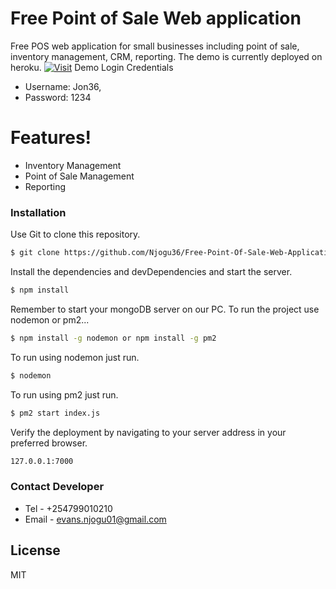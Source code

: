 # Free Point of Sale Web application 


Free POS web application for small businesses including point of sale, inventory management, CRM, reporting.
The demo is currently deployed on heroku.
[![Visit](https://spare-shop.herokuapp.com)](https://spare-shop.herokuapp.com)
Demo Login Credentials 
- Username: Jon36,
- Password: 1234

# Features!

  - Inventory Management
  - Point of Sale Management
  - Reporting

### Installation

Use Git to clone this repository.
```sh
$ git clone https://github.com/Njogu36/Free-Point-Of-Sale-Web-Application---Nodejs-MongoDB.git 
```
Install the dependencies and devDependencies and start the server.

```sh
$ npm install
```
Remember to start your mongoDB server on our PC.
To run the project use nodemon or pm2...

```sh
$ npm install -g nodemon or npm install -g pm2
```
To run using nodemon just run.
```sh
$ nodemon
```
To run using pm2 just run.
```sh
$ pm2 start index.js
```

Verify the deployment by navigating to your server address in your preferred browser.

```sh
127.0.0.1:7000
```
### Contact Developer

 - Tel - +254799010210
 - Email - evans.njogu01@gmail.com

License
----

MIT



